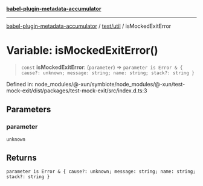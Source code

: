 [**babel-plugin-metadata-accumulator**](../../../README.md)

***

[babel-plugin-metadata-accumulator](../../../README.md) / [test/util](../README.md) / isMockedExitError

# Variable: isMockedExitError()

> `const` **isMockedExitError**: (`parameter`) => `parameter is Error & { cause?: unknown; message: string; name: string; stack?: string }`

Defined in: node\_modules/@-xun/symbiote/node\_modules/@-xun/test-mock-exit/dist/packages/test-mock-exit/src/index.d.ts:3

## Parameters

### parameter

`unknown`

## Returns

`parameter is Error & { cause?: unknown; message: string; name: string; stack?: string }`
